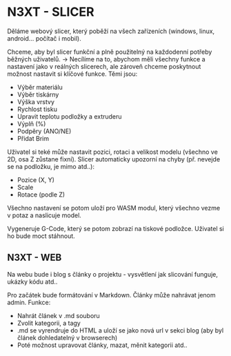 # N3XT - SLICER

Děláme webový slicer, který poběží na všech zařízeních (windows, linux, android… počítač i mobil). 

Chceme, aby byl slicer funkční a plně použitelný na každodenní potřeby běžných uživatelů. → Necílíme na to, abychom měli všechny funkce a nastavení jako v reálných slicerech, ale zároveň chceme poskytnout možnost nastavit si klíčové funkce.  Těmi jsou: 

- Výběr materiálu
- Výběr tiskárny
- Výška vrstvy
- Rychlost tisku
- Upravit teplotu podložky a extruderu
- Výplň (%)
- Podpěry (ANO/NE)
- Přidat Brim

Uživatel si teké může nastavit pozici, rotaci a velikost modelu (všechno ve 2D, osa Z zůstane fixní). Slicer automaticky upozorní na chyby (př. nevejde se na podložku, je mimo atd..): 

- Pozice (X, Y)
- Scale
- Rotace (podle Z)

Všechno nastavení se potom uloží pro WASM modul, který všechno vezme v potaz a naslicuje model. 

Vygeneruje G-Code, který se potom zobrazí na tiskové podložce. Uživatel si ho bude moct stáhnout. 

## N3XT - WEB

Na webu bude i blog s články o projektu - vysvětlení jak slicování funguje, ukázky kódu atd.. 

Pro začátek bude formátování v Markdown. Články může  nahrávat jenom admin. Funkce: 

- Nahrát článek v .md souboru
- Zvolit kategorii, a tagy
- .md se vyrendruje do HTML a uloží se jako nová url v sekci blog (aby byl článek dohledatelný v browserech)
- Poté možnost upravovat články, mazat, měnit kategorii atd..

